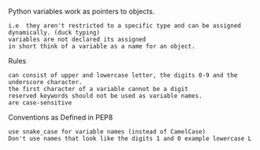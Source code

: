 Python variables work as pointers to objects.

    i.e  they aren't restricted to a specific type and can be assigned dynamically. (duck typing)
    variables are not declared its assigned
    in short think of a variable as a name for an object.


Rules

    can consist of upper and lowercase letter, the digits 0-9 and the underscore character.
    the first character of a variable cannot be a digit
    reserved keywords should not be used as variable names.
    are case-sensitive


Conventions as Defined in PEP8

    use snake_case for variable names (instead of CamelCase)
    Don't use names that look like the digits 1 and 0 example lowercase L
